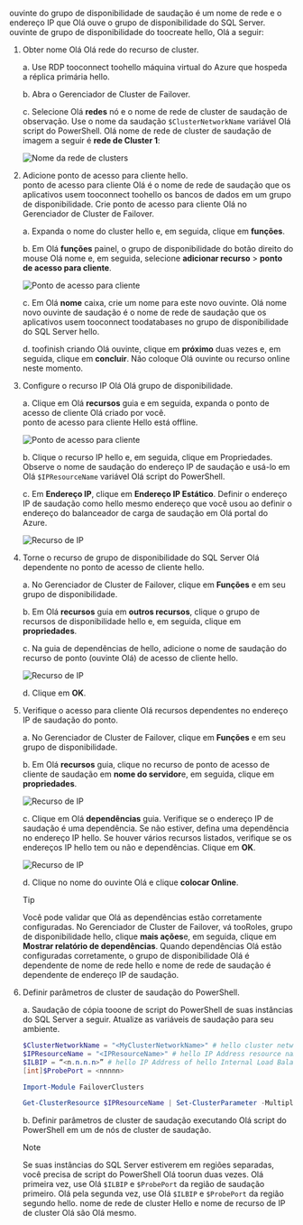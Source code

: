 ouvinte do grupo de disponibilidade de saudação é um nome de rede e o endereço IP que Olá ouve o grupo de disponibilidade do SQL Server. ouvinte de grupo de disponibilidade do toocreate hello, Olá a seguir:

1. <a name="getnet"></a>Obter nome Olá Olá rede do recurso de cluster.

    a. Use RDP tooconnect toohello máquina virtual do Azure que hospeda a réplica primária hello. 

    b. Abra o Gerenciador de Cluster de Failover.

    c. Selecione Olá **redes** nó e o nome de rede de cluster de saudação de observação. Use o nome da saudação `$ClusterNetworkName` variável Olá script do PowerShell. Olá nome de rede de cluster de saudação de imagem a seguir é **rede de Cluster 1**:

   ![Nome da rede de clusters](./media/virtual-machines-ag-listener-configure/90-clusternetworkname.png)

2. <a name="addcap"></a>Adicione ponto de acesso para cliente hello.  
    ponto de acesso para cliente Olá é o nome de rede de saudação que os aplicativos usem tooconnect toohello os bancos de dados em um grupo de disponibilidade. Crie ponto de acesso para cliente Olá no Gerenciador de Cluster de Failover.

    a. Expanda o nome do cluster hello e, em seguida, clique em **funções**.

    b. Em Olá **funções** painel, o grupo de disponibilidade do botão direito do mouse Olá nome e, em seguida, selecione **adicionar recurso** > **ponto de acesso para cliente**.

   ![Ponto de acesso para cliente](./media/virtual-machines-ag-listener-configure/92-addclientaccesspoint.png)

    c. Em Olá **nome** caixa, crie um nome para este novo ouvinte. 
   Olá nome novo ouvinte de saudação é o nome de rede de saudação que os aplicativos usem tooconnect toodatabases no grupo de disponibilidade do SQL Server hello.
   
    d. toofinish criando Olá ouvinte, clique em **próximo** duas vezes e, em seguida, clique em **concluir**. Não coloque Olá ouvinte ou recurso online neste momento.

3. <a name="congroup"></a>Configure o recurso IP Olá Olá grupo de disponibilidade.

    a. Clique em Olá **recursos** guia e em seguida, expanda o ponto de acesso de cliente Olá criado por você.  
    ponto de acesso para cliente Hello está offline.

   ![Ponto de acesso para cliente](./media/virtual-machines-ag-listener-configure/94-newclientaccesspoint.png) 

    b. Clique o recurso IP hello e, em seguida, clique em Propriedades. Observe o nome de saudação do endereço IP de saudação e usá-lo em Olá `$IPResourceName` variável Olá script do PowerShell.

    c. Em **Endereço IP**, clique em **Endereço IP Estático**. Definir o endereço IP de saudação como hello mesmo endereço que você usou ao definir o endereço do balanceador de carga de saudação em Olá portal do Azure.

   ![Recurso de IP](./media/virtual-machines-ag-listener-configure/96-ipresource.png) 

    <!-----------------------I don't see this option on server 2016
    1. Disable NetBIOS for this address and click **OK**. Repeat this step for each IP resource if your solution spans multiple Azure VNets. 
    ------------------------->

4. <a name = "dependencyGroup"></a>Torne o recurso de grupo de disponibilidade do SQL Server Olá dependente no ponto de acesso de cliente hello.

    a. No Gerenciador de Cluster de Failover, clique em **Funções** e em seu grupo de disponibilidade.

    b. Em Olá **recursos** guia em **outros recursos**, clique o grupo de recursos de disponibilidade hello e, em seguida, clique em **propriedades**. 

    c. Na guia de dependências de hello, adicione o nome de saudação do recurso de ponto (ouvinte Olá) de acesso de cliente hello.

   ![Recurso de IP](./media/virtual-machines-ag-listener-configure/97-propertiesdependencies.png) 

    d. Clique em **OK**.

5. <a name="listname"></a>Verifique o acesso para cliente Olá recursos dependentes no endereço IP de saudação do ponto.

    a. No Gerenciador de Cluster de Failover, clique em **Funções** e em seu grupo de disponibilidade. 

    b. Em Olá **recursos** guia, clique no recurso de ponto de acesso de cliente de saudação em **nome do servidor**e, em seguida, clique em **propriedades**. 

   ![Recurso de IP](./media/virtual-machines-ag-listener-configure/98-dependencies.png) 

    c. Clique em Olá **dependências** guia. Verifique se o endereço IP de saudação é uma dependência. Se não estiver, defina uma dependência no endereço IP hello. Se houver vários recursos listados, verifique se os endereços IP hello tem ou não e dependências. Clique em **OK**. 

   ![Recurso de IP](./media/virtual-machines-ag-listener-configure/98-propertiesdependencies.png) 

    d. Clique no nome do ouvinte Olá e clique **colocar Online**. 

    >[!TIP]
    >Você pode validar que Olá as dependências estão corretamente configuradas. No Gerenciador de Cluster de Failover, vá tooRoles, grupo de disponibilidade hello, clique **mais ações**e, em seguida, clique em **Mostrar relatório de dependências**. Quando dependências Olá estão configuradas corretamente, o grupo de disponibilidade Olá é dependente de nome de rede hello e nome de rede de saudação é dependente de endereço IP de saudação. 


6. <a name="setparam"></a>Definir parâmetros de cluster de saudação do PowerShell.
    
    a. Saudação de cópia tooone de script do PowerShell de suas instâncias do SQL Server a seguir. Atualize as variáveis de saudação para seu ambiente.     
    
    ```PowerShell
    $ClusterNetworkName = "<MyClusterNetworkName>" # hello cluster network name (Use Get-ClusterNetwork on Windows Server 2012 of higher toofind hello name)
    $IPResourceName = "<IPResourceName>" # hello IP Address resource name
    $ILBIP = “<n.n.n.n>” # hello IP Address of hello Internal Load Balancer (ILB). This is hello static IP address for hello load balancer you configured in hello Azure portal.
    [int]$ProbePort = <nnnnn>
    
    Import-Module FailoverClusters
    
    Get-ClusterResource $IPResourceName | Set-ClusterParameter -Multiple @{"Address"="$ILBIP";"ProbePort"=$ProbePort;"SubnetMask"="255.255.255.255";"Network"="$ClusterNetworkName";"EnableDhcp"=0}
    ```

    b. Definir parâmetros de cluster de saudação executando Olá script do PowerShell em um de nós de cluster de saudação.  

    > [!NOTE]
    > Se suas instâncias do SQL Server estiverem em regiões separadas, você precisa de script do PowerShell Olá toorun duas vezes. Olá primeira vez, use Olá `$ILBIP` e `$ProbePort` da região de saudação primeiro. Olá pela segunda vez, use Olá `$ILBIP` e `$ProbePort` da região segundo hello. nome de rede de cluster Hello e nome de recurso de IP de cluster Olá são Olá mesmo. 
